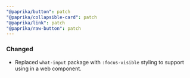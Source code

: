 ```yaml
---
"@paprika/button": patch
"@paprika/collapsible-card": patch
"@paprika/link": patch
"@paprika/raw-button": patch
---
```


### Changed

- Replaced `what-input` package with `:focus-visible` styling to support using in a web component.

